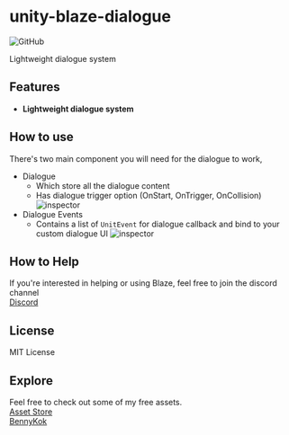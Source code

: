 # unity-blaze-dialogue
![GitHub](https://img.shields.io/github/license/BennyKok/unity-blaze)

Lightweight dialogue system

## Features
- **Lightweight dialogue system**

## How to use
There's two main component you will need for the dialogue to work,
- Dialogue
    - Which store all the dialogue content
    - Has dialogue trigger option (OnStart, OnTrigger, OnCollision)
    ![inspector](https://i.imgur.com/IMLvXrN.png)
- Dialogue Events 
    - Contains a list of `UnitEvent` for dialogue callback and bind to your custom dialogue UI
    ![inspector](https://i.imgur.com/o8HNXjh.png)

## How to Help
If you're interested in helping or using Blaze, feel free to join the discord channel
<br/>
[Discord](https://discord.gg/NhRpw4g)

## License
MIT License

## Explore
Feel free to check out some of my free assets.
<br/>
[Asset Store](https://assetstore.unity.com/publishers/28510)
<br/>
[BennyKok](https://bennykok.com)

